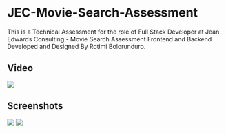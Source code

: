 # JEC-Movie-Search-Assessment
This is a Technical Assessment for the role of Full Stack Developer at Jean Edwards Consulting - Movie Search Assessment Frontend and Backend Developed and Designed By Rotimi Bolorunduro.

## Video
![]([https://raw.githubusercontent.com/RotimiOperator/JEC-Movie-Search-Assessment/main/demo.mp4])

## Screenshots
![]([https://github.com/RotimiOperator/JEC-Movie-Search-Assessment/blob/main/ScreenshotMovieSearch.png?raw=true])
![]([https://github.com/RotimiOperator/JEC-Movie-Search-Assessment/blob/main/ScreenshotMovieSearchPage.png?raw=true])
